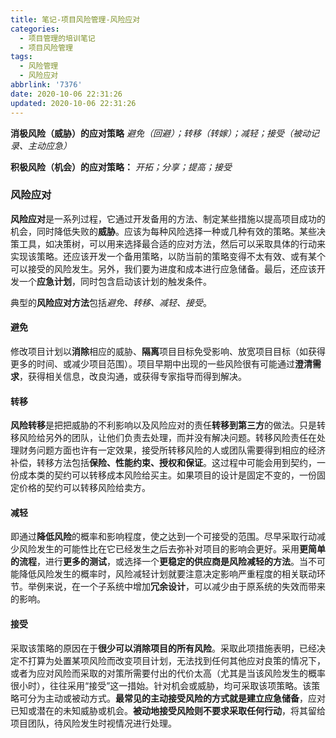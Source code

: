 ```yaml
---
title: 笔记-项目风险管理-风险应对
categories:
  - 项目管理的培训笔记
  - 项目风险管理
tags:
  - 风险管理
  - 风险应对
abbrlink: '7376'
date: 2020-10-06 22:31:26
updated: 2020-10-06 22:31:26
---
```


**消极风险（威胁）的应对策略**
*避免（回避）；转移（转嫁）；减轻；接受（被动记录、主动应急）*

**积极风险（机会）的应对策略：**
*开拓；分享；提高；接受*

<!-- more -->

### 风险应对

**风险应对**是一系列过程，它通过开发备用的方法、制定某些措施以提高项目成功的机会，同时降低失败的**威胁**。应该为每种风险选择一种或几种有效的策略。某些决策工具，如决策树，可以用来选择最合适的应对方法，然后可以采取具体的行动来实现该策略。还应该开发一个备用策略，以防当前的策略变得不太有效、或有某个可以接受的风险发生。另外，我们要为进度和成本进行应急储备。最后，还应该开发一个**应急计划**，同时包含启动该计划的触发条件。

典型的**风险应对方法**包括*避免、转移、减轻、接受*。

#### 避免

修改项目计划以**消除**相应的威胁、**隔离**项目目标免受影响、放宽项目目标（如获得更多的时间、或减少项目范围）。项目早期中出现的一些风险很有可能通过**澄清需求**，获得相关信息，改良沟通，或获得专家指导而得到解决。

#### 转移

**风险转移**是把把威胁的不利影响以及风险应对的责任**转移到第三方**的做法。只是转移风险给另外的团队，让他们负责去处理，而并没有解决问题。转移风险责任在处理财务问题方面也许有一定效果，接受所转移风险的人或团队需要得到相应的经济补偿，转移方法包括**保险、性能约束、授权和保证**。这过程中可能会用到契约，一份成本类的契约可以转移成本风险给买主。如果项目的设计是固定不变的，一份固定价格的契约可以转移风险给卖方。

#### 减轻

即通过**降低风险**的概率和影响程度，使之达到一个可接受的范围。尽早采取行动减少风险发生的可能性比在它已经发生之后去弥补对项目的影响会更好。采用**更简单的流程**，进行**更多的测试**，或选择一个**更稳定的供应商是风险减轻的方法**。当不可能降低风险发生的概率时，风险减轻计划就要注意决定影响严重程度的相关联动环节。举例来说，在一个子系统中增加**冗余设计**，可以减少由于原系统的失效而带来的影响。

#### 接受

采取该策略的原因在于**很少可以消除项目的所有风险**。采取此项措施表明，已经决定不打算为处置某项风险而改变项目计划，无法找到任何其他应对良策的情况下，或者为应对风险而采取的对策所需要付出的代价太高（尤其是当该风险发生的概率很小时），往往采用“接受”这一措始。针对机会或威胁，均可采取该项策略。该策略可分为主动或被动方式。**最常见的主动接受风险的方式就是建立应急储备**，应对已知或潜在的未知威胁或机会。**被动地接受风险则不要求采取任何行动**，将其留给项目团队，待风险发生时视情况进行处理。

